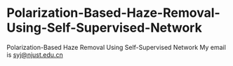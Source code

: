 # Polarization-Based-Haze-Removal-Using-Self-Supervised-Network
Polarization-Based Haze Removal Using Self-Supervised Network
My email is syj@njust.edu.cn
